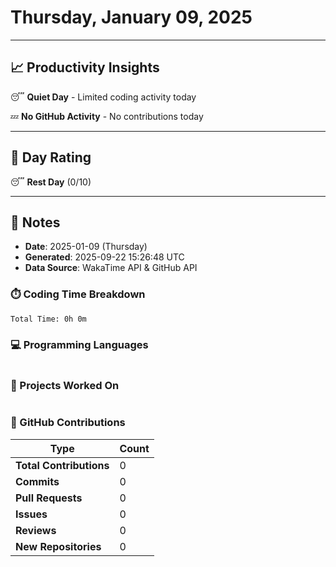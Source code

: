 # Thursday, January 09, 2025

---

## 📈 Productivity Insights

😴 **Quiet Day** - Limited coding activity today

💤 **No GitHub Activity** - No contributions today

---

## 🎯 Day Rating

😴 **Rest Day** (0/10)

---

## 📝 Notes

- **Date**: 2025-01-09 (Thursday)
- **Generated**: 2025-09-22 15:26:48 UTC
- **Data Source**: WakaTime API & GitHub API


### ⏱️ Coding Time Breakdown

```
Total Time: 0h 0m
```

### 💻 Programming Languages

```
```

### 📂 Projects Worked On

```
```


### 🐙 GitHub Contributions

| Type | Count |
|------|-------|
| **Total Contributions** | 0 |
| **Commits** | 0 |
| **Pull Requests** | 0 |
| **Issues** | 0 |
| **Reviews** | 0 |
| **New Repositories** | 0 |

